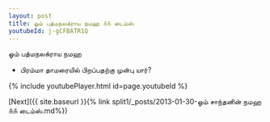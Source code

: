 ```yaml
---
layout: post
title: ஓம் பத்மநலக்ராய நமஹ ௧௧ டைம்ஸ்
youtubeId: j-gCFBATR1Q
---
```

 
 
 ஓம் பத்மநலக்ராய நமஹ  
 
 -  பிரம்மா தாமரையில் பிறப்பதற்கு முன்பு யார்? 
 
  
 
  
 
 
 
 
 
 


{% include youtubePlayer.html id=page.youtubeId %}
 
[Next]({{ site.baseurl }}{% link  split1/_posts/2013-01-30-ஓம் சாந்தனின் நமஹ ௧௧ டைம்ஸ்.md%})
 
